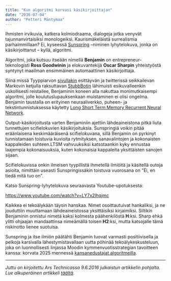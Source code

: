 ```yaml
---
title: "Kun algoritmi korvasi käsikirjoittajan"
date: "2016-07-04"
author: "Petteri Mäntymaa"
---
```


Ihmisten irvikuvia, katkera kolmiodraama, dialogeja jotka venyvät tajunnanvirtaisiksi monologeiksi. Kaurismäkeläistä surrealismia parhaimmillaan? Ei, kyseessä [Sunspring](http://arstechnica.com/the-multiverse/2016/06/an-ai-wrote-this-movie-and-its-strangely-moving/) –niminen lyhytelokuva, jonka on käsikirjoittanut – kyllä, algoritmi.

Algoritmi, joka kutsuu itseään nimellä **Benjamin** on entrepreneur-teknologisti **Ross Goodwinin** ja elokuvantekijä **Oscar Sharpin** yhteistyöstä syntynyt maailman ensimmäinen automaattinen käsikirjoittaja.

Siinä missä Tyyppiarvon [sivullakin](../2016-03-22-automaattinen-kolumnisti-becoming-alexander-stubb/index.md) esittäyvän ja twitterissä seikkailevan Markovin ketjulla raksuttavan [StubbBotin](https://twitter.com/StubbBot) lähimuisti esikuvalleenkin uskollisesti reistailee, Benjaminin koneen alla nakuttaa monimutkaisempi algoritmi, jolle koulutuslupauksenkaan muistaminen ei olisi ongelma. Benjamin taustalla on erityinen neuraaliverkko, puheen- ja tekstintunnistuksessa käytetty [Long Short Term Memory Recurrent Neural Network](http://colah.github.io/posts/2015-08-Understanding-LSTMs/).

Output-käsikirjoitusta varten Benjaminiin ajettiin lähdeaineistona pitkä liuta tunnettujen scifielokuvien käsikirjoituksia. Sunspringiä voikin pitää eräänlaisena keskimääräisenä scifielokuvana, sillä Benjamin on pyrkinyt tunnistamaan toistuvia kuvioita rytmityksen, sanavalintojen ja kokonaisten kappaleiden suhteen.LTSM vahvuuksiksi katsotaankin kyky ennustaa laajempia kokonaisuuksia, kuten kokonaisia kappaleita yksittäisten sanojen sijaan.

Scifielokuvissa onkin ilmeisen tyypillistä ihmetellä ilmiöitä ja käsitellä outoja asioita, nimittäin useasti Sunspringissäkin toistuva vuorosana on ”Ei, en tiedä mitä tuo on”.

Katso Sunspring-lyhytelokuva seuraavasta Youtube-upotuksesta:

https://www.youtube.com/watch?v=LY7x2Ihqjmc

Kaikkea ei tekoälykään täysin hanskaa. Nimet osoittautuivat hankaliksi, ja ne jouduttiin muuttamaan lähdeaineistossa yksittäisiksi kirjaimiksi. Siltikin Benjaminin onnistui nimetä kaksi kolmesta päähenkilöstä **H**:ksi. Sharp ehkä ylitti ohjaajan mandaattinsa nimeämällä toisen **H2**:ksi, mutta katsojalle tämä riskinotto lienee suotuisa.

Sunspring ja itse ilmiön päätähti Benjamin tuovat varmasti positiivisella ja pelkoja karsivalla lähestymistavallaan uutta pöhinää tekoälykeskusteluun, joka on luonnollisesti linjassa Moodin kymmenvuotisstrategian tavoitteen kanssa: korvata 2025 mennessä [kansanedustajat algoritmeilla](http://lehtilehti.fi/2015/12/luvassa-miljoonasaastot-useimmat-kansanedustajat-voisi-korvata-algoritmeilla/).

* * *

_Juttu on kirjoitettu Ars Technicassa 9.6.2016 julkaistun artikkelin pohjalta. Lue alkuperäinen artikkeli_ [_täältä_](http://arstechnica.com/the-multiverse/2016/06/an-ai-wrote-this-movie-and-its-strangely-moving/)_._
